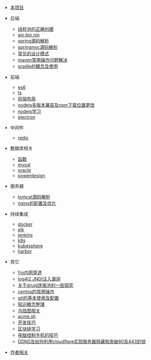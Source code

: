 * [本项目](/docsify/ex)

* 后端
  * [线程池的正确创建](/java/threadpool)
  * [aio,bio,nio](/java/io)
  * [spring源码解析](/java/spring)
  * [springmvc源码解析](/java/springmvc)
  * [常见的设计模式](/java/designpattern)
  * [maven常用操作问题解决](/java/maven)
  * [gradle的概念及使用](/java/gradle)

* 前端
  * [es6](/javascript/es6)
  * [ts](/javascript/ts)
  * [前端布局](/javascript/bj)
  * [nodejs多版本兼容及npm下载位置更改](/javascript/nodeall)
  * [nodejs学习](/javascript/node)
  * [electron](/javascript/electron)

* 中间件
  * [redis](/mw/redis)

* 数据库相关
  * [函数](/dbs/function)
  * [mysql](/dbs/mysql)
  * [oracle](/dbs/oracle)
  * [powerdesign](/dbs/powerdesign)

* 服务器
  * [tomcat源码解析](/servers/tomcat)
  * [nginx的配置及优化](/servers/nginx)

* 持续集成
  * [docker](/ci/docker)
  * [elk](/ci/elk)
  * [jenkins](/ci/jenkins)
  * [k8s](/ci/k8s)
  * [kubesphere](/ci/kubesphere)
  * [harbor](/ci/harbor)

* 其它
  * [frp内网穿透](/other/frp)
  * [log4j2 JNDI注入漏洞](/other/log4j2jndi)
  * [关于druid连接池的一些探究](/other/druid)
  * [centos的常用操作](/other/centos)
  * [git的基本使用及配置](/other/git)
  * [知识概念整理](/other/knowledge )
  * [乌班图相关](/other/ubuntu)
  * [acme.sh](/other/acme)
  * [开发技巧](/other/ds)
  * [区块链学习](/other/blockchain)
  * [电脑控制手机的技巧](/other/vysor)
  * [DDNS及如何利用cloudflare实现服务器隐藏和突破80及443封锁](/other/ddns)
  
* [作者相关](#Introduction)
  

